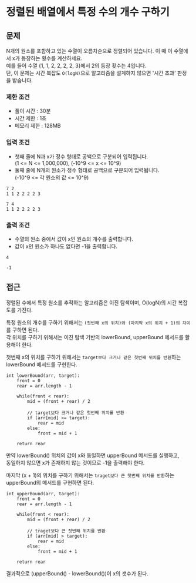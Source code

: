 # 정렬된 배열에서 특정 수의 개수 구하기

## 문제

N개의 원소를 포함하고 있는 수열이 오름차순으로 정렬되어 있습니다. 이 때 이 수열에서 x가 등장하는 횟수를 계산하세요.<br>
예를 들어 수열 {1, 1, 2, 2, 2, 2, 3}에서 2의 등장 횟수는 4입니다.<br>
단, 이 문제는 시간 복잡도 `O(logN)`으로 알고리즘을 설계하지 않으면 '시간 초과' 판정을 받습니다.

### 제한 조건

* 풀이 시간 : 30분
* 시간 제한 : 1초
* 메모리 제한 : 128MB

### 입력 조건

* 첫째 줄에 N과 x가 정수 형태로 공백으로 구분되어 입력됩니다.<br>(1 <= N <= 1,000,000), (-10^9 <= x <= 10^9)
* 둘째 줄에 N개의 원소가 정수 형태로 공백으로 구분되어 입력됩니다.<br>(-10^9 <= 각 원소의 값 <= 10^9)

```
7 2
1 1 2 2 2 2 3
```
```
7 4
1 1 2 2 2 2 3
```

### 출력 조건

* 수열의 원소 중에서 값이 x인 원소의 개수를 출력합니다.
* 값이 x인 원소가 하나도 없다면 -1을 출력합니다.

```
4
```
```
-1
```

## 접근

정렬된 수에서 특정 원소를 추적하는 알고리즘은 이진 탐색이며, O(logN)의 시간 복잡도를 가진다.

특정 원소의 개수를 구하기 위해서는 `(첫번째 x의 위치)와 (마지막 x의 위치 + 1)의 차이`를 구하면 된다.<br>
각 위치를 구하기 위해서는 이진 탐색 기반의 lowerBound, upperBound 메서드를 활용해야 한다.

첫번째 x의 위치를 구하기 위해서는 `target보다 크거나 같은 첫번째 위치를 반환`하는 lowerBound 메서드를 구현한다.

```
int lowerBound(arr, target):
    front = 0
    rear = arr.length - 1
    
    while(front < rear):
        mid = (front + rear) / 2
    
        // target보다 크거나 같은 첫번째 위치를 반환
        if (arr[mid] >= target):
            rear = mid
        else:
            front = mid + 1
            
    return rear
```

만약 lowerBound() 위치의 값이 x와 동일하면 upperBound 메서드를 실행하고,<br> 
동일하지 않으면 x가 존재하지 않는 것이므로 -1을 출력해야 한다.

마지막 (x + 1)의 위치를 구하기 위해서는 `traget보다 큰 첫번째 위치를 반환`하는 upperBound의 메서드를 구현하면 된다.

```
int upperBound(arr, target):
    front = 0
    rear = arr.length - 1
    
    while(front < rear):
        mid = (front + rear) / 2
    
        // traget보다 큰 첫번째 위치를 반환
        if (arr[mid] > target):
            rear = mid
        else:
            front = mid + 1
            
    return rear
```

결과적으로 (upperBound() - lowerBound())이 x의 갯수가 된다.